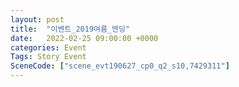 ```yaml
---
layout: post
title:  "이벤트_2019여름_엔딩"
date:   2022-02-25 09:00:00 +0000
categories: Event
Tags: Story Event
SceneCode: ["scene_evt190627_cp0_q2_s10,7429311"]
---
```

